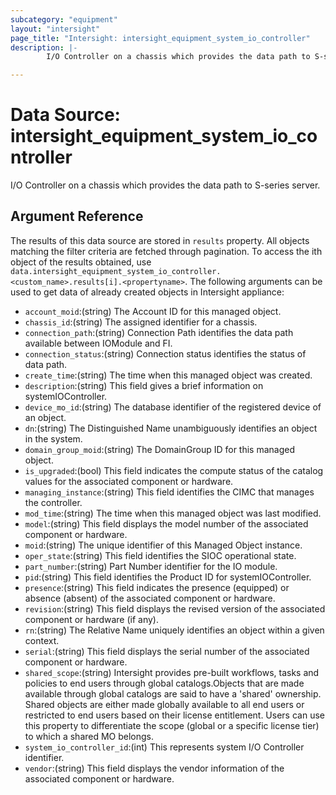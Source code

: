 ```yaml
---
subcategory: "equipment"
layout: "intersight"
page_title: "Intersight: intersight_equipment_system_io_controller"
description: |-
        I/O Controller on a chassis which provides the data path to S-series server.

---
```


# Data Source: intersight_equipment_system_io_controller
I/O Controller on a chassis which provides the data path to S-series server.
## Argument Reference
The results of this data source are stored in `results` property.
All objects matching the filter criteria are fetched through pagination.
To access the ith object of the results obtained, use `data.intersight_equipment_system_io_controller.<custom_name>.results[i].<propertyname>`.
The following arguments can be used to get data of already created objects in Intersight appliance:
* `account_moid`:(string) The Account ID for this managed object. 
* `chassis_id`:(string) The assigned identifier for a chassis. 
* `connection_path`:(string) Connection Path identifies the data path available between IOModule and FI. 
* `connection_status`:(string) Connection status identifies the status of data path. 
* `create_time`:(string) The time when this managed object was created. 
* `description`:(string) This field gives a brief information on systemIOController. 
* `device_mo_id`:(string) The database identifier of the registered device of an object. 
* `dn`:(string) The Distinguished Name unambiguously identifies an object in the system. 
* `domain_group_moid`:(string) The DomainGroup ID for this managed object. 
* `is_upgraded`:(bool) This field indicates the compute status of the catalog values for the associated component or hardware. 
* `managing_instance`:(string) This field identifies the CIMC that manages the controller. 
* `mod_time`:(string) The time when this managed object was last modified. 
* `model`:(string) This field displays the model number of the associated component or hardware. 
* `moid`:(string) The unique identifier of this Managed Object instance. 
* `oper_state`:(string) This field identifies the SIOC operational state. 
* `part_number`:(string) Part Number identifier for the IO module. 
* `pid`:(string) This field identifies the Product ID for systemIOController. 
* `presence`:(string) This field indicates the presence (equipped) or absence (absent) of the associated component or hardware. 
* `revision`:(string) This field displays the revised version of the associated component or hardware (if any). 
* `rn`:(string) The Relative Name uniquely identifies an object within a given context. 
* `serial`:(string) This field displays the serial number of the associated component or hardware. 
* `shared_scope`:(string) Intersight provides pre-built workflows, tasks and policies to end users through global catalogs.Objects that are made available through global catalogs are said to have a 'shared' ownership. Shared objects are either made globally available to all end users or restricted to end users based on their license entitlement. Users can use this property to differentiate the scope (global or a specific license tier) to which a shared MO belongs. 
* `system_io_controller_id`:(int) This represents system I/O Controller identifier. 
* `vendor`:(string) This field displays the vendor information of the associated component or hardware. 
 
